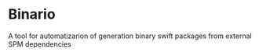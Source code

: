 # Binario

A tool for automatizarion of generation binary swift packages from external SPM dependencies

